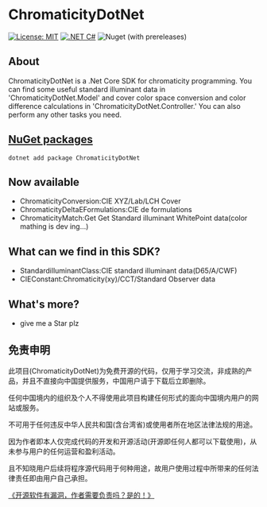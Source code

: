 # ChromaticityDotNet
[![License: MIT](https://img.shields.io/badge/License-MIT-yellow.svg)](https://opensource.org/licenses/MIT)
[![.NET C#](https://img.shields.io/badge/.NET-C%23-blue)](https://docs.microsoft.com/en-us/dotnet/csharp/)
![Nuget (with prereleases)](https://img.shields.io/nuget/vpre/ChromaticityDotNet)

## About
ChromaticityDotNet is a .Net Core SDK for chromaticity programming. You can find some useful standard illuminant data in 'ChromaticityDotNet.Model' and cover color space conversion and color difference calculations in 'ChromaticityDotNet.Controller.' You can also perform any other tasks you need.

## [NuGet packages](https://www.nuget.org/packages/ChromaticityDotNet)
```
dotnet add package ChromaticityDotNet
```

## Now available
- ChromaticityConversion:CIE XYZ/Lab/LCH Cover
- ChromaticityDeltaEFormulations:CIE de formulations
- ChromaticityMatch:Get Get Standard illuminant WhitePoint data(color mathing is dev ing...)

## What can we find in this SDK?
- StandardilluminantClass:CIE standard illuminant data(D65/A/CWF)
- CIEConstant:Chromaticity(xy)/CCT/Standard Observer data


## What's more?
- give me a Star plz

## 免责申明

此项目(ChromaticityDotNet)为免费开源的代码，仅用于学习交流，非成熟的产品，并且不直接向中国提供服务，中国用户请于下载后立即删除。

任何中国境内的组织及个人不得使用此项目构建任何形式的面向中国境内用户的网站或服务。

不可用于任何违反中华人民共和国(含台湾省)或使用者所在地区法律法规的用途。

因为作者即本人仅完成代码的开发和开源活动(开源即任何人都可以下载使用)，从未参与用户的任何运营和盈利活动。

且不知晓用户后续将程序源代码用于何种用途，故用户使用过程中所带来的任何法律责任即由用户自己承担。

[《开源软件有漏洞，作者需要负责吗？是的！》](https://go.edi.wang/aka/os251)
